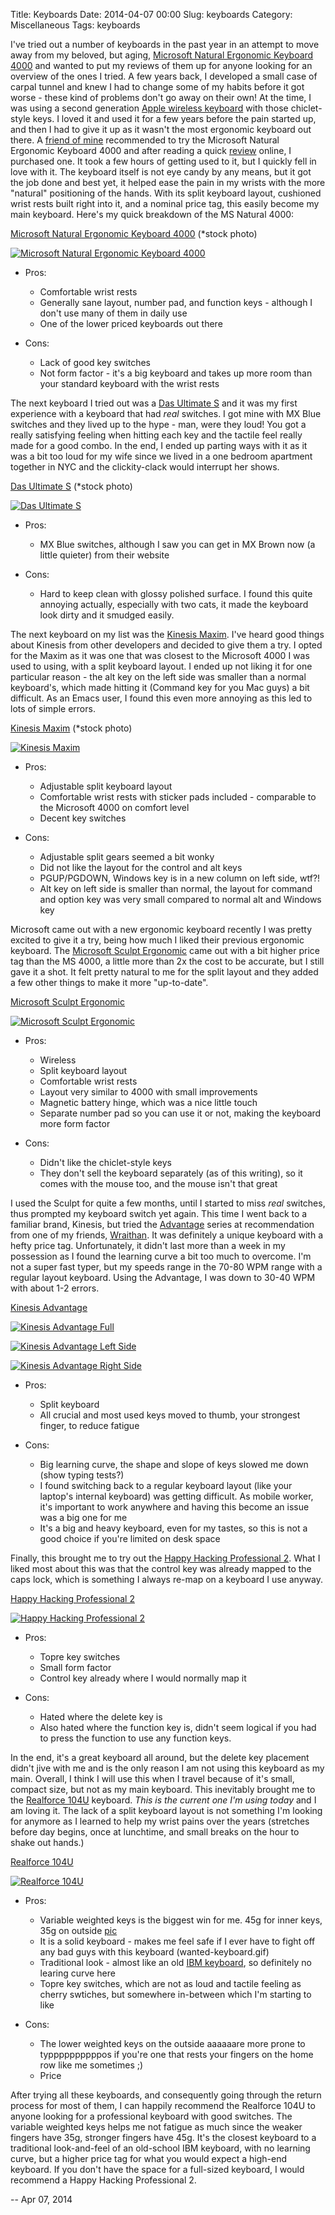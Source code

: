 Title: Keyboards
Date: 2014-04-07 00:00
Slug: keyboards
Category: Miscellaneous
Tags: keyboards


I've tried out a number of keyboards in the past year in an attempt to
move away from my beloved, but aging, [Microsoft Natural Ergonomic
Keyboard
4000](http://www.amazon.com/Microsoft-Natural-Ergonomic-Keyboard-4000/dp/B000A6PPOK)
and wanted to put my reviews of them up for anyone looking for an
overview of the ones I tried. A few years back, I developed a small case
of carpal tunnel and knew I had to change some of my habits before it
got worse - these kind of problems don't go away on their own! At the
time, I was using a second generation [Apple wireless
keyboard](https://www.apple.com/keyboard/) with those chiclet-style
keys. I loved it and used it for a few years before the pain started up,
and then I had to give it up as it wasn't the most ergonomic keyboard
out there. A [friend of mine](https://twitter.com/ryanquigley)
recommended to try the Microsoft Natural Ergonomic Keyboard 4000 and
after reading a quick
[review](http://www.codinghorror.com/blog/2005/09/keyboarding-microsoft-natural-ergonomic-4000.html)
online, I purchased one. It took a few hours of getting used to it, but
I quickly fell in love with it. The keyboard itself is not eye candy by
any means, but it got the job done and best yet, it helped ease the pain
in my wrists with the more "natural" positioning of the hands. With its
split keyboard layout, cushioned wrist rests built right into it, and a
nominal price tag, this easily become my main keyboard. Here's my quick
breakdown of the MS Natural 4000:


[Microsoft Natural Ergonomic Keyboard
4000](http://www.amazon.com/Microsoft-Natural-Ergonomic-Keyboard-4000/dp/B000A6PPOK)
(\*stock photo)


[![Microsoft Natural Ergonomic Keyboard
4000](/images/microsoft-natural-4000.jpg)](/images/microsoft-natural-4000.jpg)


-   Pros:


    -   Comfortable wrist rests
    -   Generally sane layout, number pad, and function keys - although
        I don't use many of them in daily use
    -   One of the lower priced keyboards out there
-   Cons:


    -   Lack of good key switches
    -   Not form factor - it's a big keyboard and takes up more room
        than your standard keyboard with the wrist rests


The next keyboard I tried out was a [Das Ultimate
S](http://www.daskeyboard.com/model-s-ultimate/) and it was my first
experience with a keyboard that had *real* switches. I got mine with MX
Blue switches and they lived up to the hype - man, were they loud! You
got a really satisfying feeling when hitting each key and the tactile
feel really made for a good combo. In the end, I ended up parting ways
with it as it was a bit too loud for my wife since we lived in a one
bedroom apartment together in NYC and the clickity-clack would interrupt
her shows.

[Das Ultimate S](http://www.daskeyboard.com/model-s-ultimate/) (\*stock
photo)

[![Das Ultimate
S](/images/das-ultimate-s.jpg)](/images/das-ultimate-s.jpg)

-   Pros:

    -   MX Blue switches, although I saw you can get in MX Brown now (a
        little quieter) from their website
-   Cons:

    -   Hard to keep clean with glossy polished surface. I found this
        quite annoying actually, especially with two cats, it made the
        keyboard look dirty and it smudged easily.

The next keyboard on my list was the [Kinesis
Maxim](http://www.kinesis-ergo.com/shop/maxim-for-pc/). I've heard good
things about Kinesis from other developers and decided to give them a
try. I opted for the Maxim as it was one that was closest to the
Microsoft 4000 I was used to using, with a split keyboard layout. I
ended up not liking it for one particular reason - the alt key on the
left side was smaller than a normal keyboard's, which made hitting it
(Command key for you Mac guys) a bit difficult. As an Emacs user, I
found this even more annoying as this led to lots of simple errors.

[Kinesis Maxim](http://www.kinesis-ergo.com/shop/maxim-for-pc/) (\*stock
photo)

[![Kinesis
Maxim](/images/kinesis-maxim.jpg)](/images/kinesis-maxim.jpg)

-   Pros:

    -   Adjustable split keyboard layout
    -   Comfortable wrist rests with sticker pads included - comparable
        to the Microsoft 4000 on comfort level
    -   Decent key switches
-   Cons:

    -   Adjustable split gears seemed a bit wonky
    -   Did not like the layout for the control and alt keys
    -   PGUP/PGDOWN, Windows key is in a new column on left side, wtf?!
    -   Alt key on left side is smaller than normal, the layout for
        command and option key was very small compared to normal alt and
        Windows key

Microsoft came out with a new ergonomic keyboard recently I was pretty
excited to give it a try, being how much I liked their previous
ergonomic keyboard. The [Microsoft Sculpt
Ergonomic](http://www.amazon.com/Microsoft-Sculpt-Ergonomic-Desktop-L5V-00001/dp/B00CYX54C0)
came out with a bit higher price tag than the MS 4000, a little more
than 2x the cost to be accurate, but I still gave it a shot. It felt
pretty natural to me for the split layout and they added a few other
things to make it more "up-to-date".

[Microsoft Sculpt
Ergonomic](http://www.amazon.com/Microsoft-Sculpt-Ergonomic-Desktop-L5V-00001/dp/B00CYX54C0)

[![Microsoft Sculpt
Ergonomic](/images/microsoft-sculpt-ergonomic.jpg)](/images/microsoft-sculpt-ergonomic.jpg)

-   Pros:

    -   Wireless
    -   Split keyboard layout
    -   Comfortable wrist rests
    -   Layout very similar to 4000 with small improvements
    -   Magnetic battery hinge, which was a nice little touch
    -   Separate number pad so you can use it or not, making the
        keyboard more form factor
-   Cons:

    -   Didn't like the chiclet-style keys
    -   They don't sell the keyboard separately (as of this writing), so
        it comes with the mouse too, and the mouse isn't that great

I used the Sculpt for quite a few months, until I started to miss *real*
switches, thus prompted my keyboard switch yet again. This time I went
back to a familiar brand, Kinesis, but tried the
[Advantage](https://www.kinesis-ergo.com/shop/advantage-for-pc-mac/)
series at recommendation from one of my friends,
[Wraithan](https://twitter.com/Wraithan). It was definitely a unique
keyboard with a hefty price tag. Unfortunately, it didn't last more than
a week in my possession as I found the learning curve a bit too much to
overcome. I'm not a super fast typer, but my speeds range in the 70-80
WPM range with a regular layout keyboard. Using the Advantage, I was
down to 30-40 WPM with about 1-2 errors.

[Kinesis
Advantage](https://www.kinesis-ergo.com/shop/advantage-for-pc-mac/)

[![Kinesis Advantage
Full](/images/kinesis-advantage.jpg)](/images/kinesis-advantage.jpg)

[![Kinesis Advantage Left
Side](/images/kinesis-advantage-left-side.jpg)](/images/kinesis-advantage-left-side.jpg)

[![Kinesis Advantage Right
Side](/images/kinesis-advantage-right-side.jpg)](/images/kinesis-advantage-right-side.jpg)

-   Pros:

    -   Split keyboard
    -   All crucial and most used keys moved to thumb, your strongest
        finger, to reduce fatigue
-   Cons:

    -   Big learning curve, the shape and slope of keys slowed me down
        (show typing tests?)
    -   I found switching back to a regular keyboard layout (like your
        laptop's internal keyboard) was getting difficult. As mobile
        worker, it's important to work anywhere and having this become
        an issue was a big one for me
    -   It's a big and heavy keyboard, even for my tastes, so this is
        not a good choice if you're limited on desk space

Finally, this brought me to try out the [Happy Hacking Professional
2](https://elitekeyboards.com/products.php?sub=pfu_keyboards,hhkbpro2&pid=pdkb400w).
What I liked most about this was that the control key was already mapped
to the caps lock, which is something I always re-map on a keyboard I use
anyway.

[Happy Hacking Professional
2](https://elitekeyboards.com/products.php?sub=pfu_keyboards,hhkbpro2&pid=pdkb400w)

[![Happy Hacking Professional
2](/images/happy-hacking-pro-2.jpg)](/images/happy-hacking-pro-2.jpg)

-   Pros:

    -   Topre key switches
    -   Small form factor
    -   Control key already where I would normally map it
-   Cons:

    -   Hated where the delete key is
    -   Also hated where the function key is, didn't seem logical if you
        had to press the function to use any function keys.

In the end, it's a great keyboard all around, but the delete key
placement didn't jive with me and is the only reason I am not using this
keyboard as my main. Overall, I think I will use this when I travel
because of it's small, compact size, but not as my main keyboard. This
inevitably brought me to the [Realforce
104U](https://elitekeyboards.com/products.php?sub=topre_keyboards,rf104&pid=xf01t0)
keyboard. *This is the current one I'm using today* and I am loving it.
The lack of a split keyboard layout is not something I'm looking for
anymore as I learned to help my wrist pains over the years (stretches
before day begins, once at lunchtime, and small breaks on the hour to
shake out hands.)

[Realforce
104U](https://elitekeyboards.com/products.php?sub=topre_keyboards,rf104&pid=xf01t0)

[![Realforce
104U](/images/realforce-104u.jpg)](/images/realforce-104u.jpg)

-   Pros:

    -   Variable weighted keys is the biggest win for me. 45g for inner
        keys, 35g on outside
        [pic](https://elitekeyboards.com/proddata/images/th/104u_ergochart_1000_th0x0.png)
    -   It is a solid keyboard - makes me feel safe if I ever have to
        fight off any bad guys with this keyboard (wanted-keyboard.gif)
    -   Traditional look - almost like an old [IBM
        keyboard](http://en.wikipedia.org/wiki/Model_M_keyboard), so
        definitely no learing curve here
    -   Topre key switches, which are not as loud and tactile feeling as
        cherry swtiches, but somewhere in-between which I'm starting to
        like
-   Cons:

    -   The lower weighted keys on the outside aaaaaare more prone to
        typpppppppppos if you're one that rests your fingers on the home
        row like me sometimes ;)
    -   Price

After trying all these keyboards, and consequently going through the
return process for most of them, I can happily recommend the Realforce
104U to anyone looking for a professional keyboard with good switches.
The variable weighted keys helps me not fatigue as much since the weaker
fingers have 35g, stronger fingers have 45g. It's the closest keyboard
to a traditional look-and-feel of an old-school IBM keyboard, with no
learning curve, but a higher price tag for what you would expect a
high-end keyboard. If you don't have the space for a full-sized
keyboard, I would recommend a Happy Hacking Professional 2.


-- Apr 07, 2014
